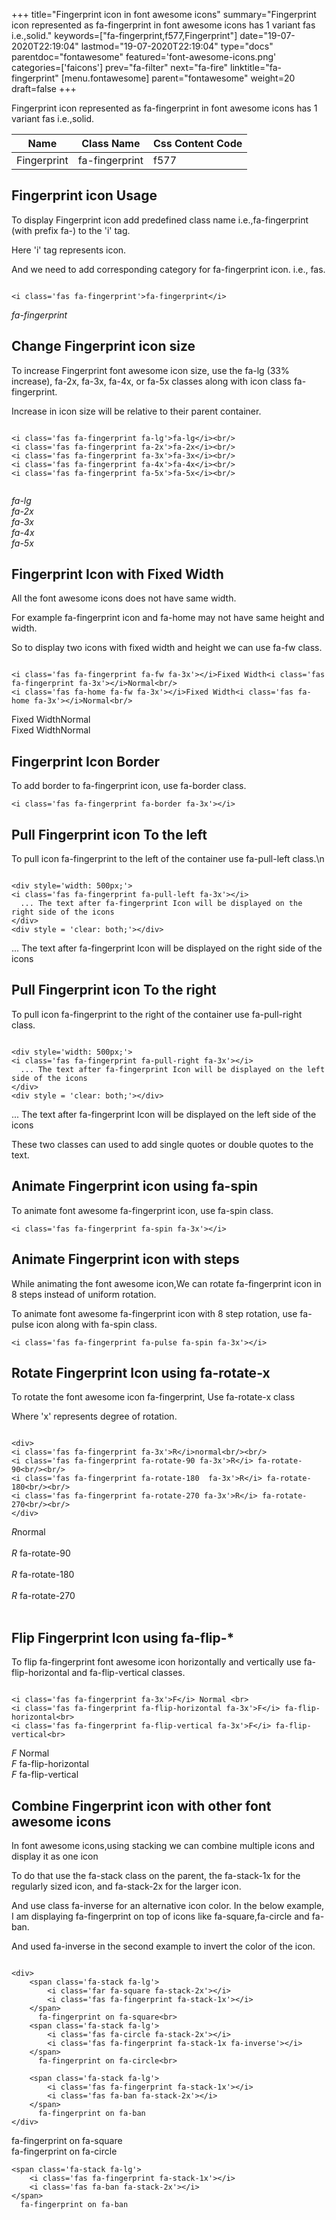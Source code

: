 +++
title="Fingerprint icon in font awesome icons"
summary="Fingerprint icon represented as fa-fingerprint in font awesome icons has 1 variant fas i.e.,solid."
keywords=["fa-fingerprint,f577,Fingerprint"]
date="19-07-2020T22:19:04"
lastmod="19-07-2020T22:19:04"
type="docs"
parentdoc="fontawesome"
featured='font-awesome-icons.png'
categories=['faicons']
prev="fa-filter"
next="fa-fire"
linktitle="fa-fingerprint"
[menu.fontawesome]
parent="fontawesome"
weight=20
draft=false
+++


Fingerprint icon represented as fa-fingerprint in font awesome icons has 1 variant fas i.e.,solid.

<div class='table-responsive'><table class='table'><thead><tr><th>Name</th><th>Class Name</th><th>Css Content Code</th></tr></thead><tbody><tr><td>Fingerprint</td><td>fa-fingerprint</td><td>f577</td></tr></tbody></table></div>



## Fingerprint icon Usage

To display Fingerprint icon add predefined class name i.e.,fa-fingerprint (with prefix fa-) to the 'i' tag.

Here 'i' tag represents icon.

And we need to add corresponding category for fa-fingerprint icon. i.e., fas.


```

<i class='fas fa-fingerprint'>fa-fingerprint</i>
```

<i class='fas fa-fingerprint'>fa-fingerprint</i>




## Change Fingerprint icon size
To increase Fingerprint font awesome icon size, use the fa-lg (33% increase), fa-2x, fa-3x, fa-4x, or fa-5x classes along with icon class fa-fingerprint.

Increase in icon size will be relative to their parent container. 

```

<i class='fas fa-fingerprint fa-lg'>fa-lg</i><br/>
<i class='fas fa-fingerprint fa-2x'>fa-2x</i><br/>
<i class='fas fa-fingerprint fa-3x'>fa-3x</i><br/>
<i class='fas fa-fingerprint fa-4x'>fa-4x</i><br/>
<i class='fas fa-fingerprint fa-5x'>fa-5x</i><br/>
            
```

<i class='fas fa-fingerprint fa-lg'>fa-lg</i><br/>
<i class='fas fa-fingerprint fa-2x'>fa-2x</i><br/>
<i class='fas fa-fingerprint fa-3x'>fa-3x</i><br/>
<i class='fas fa-fingerprint fa-4x'>fa-4x</i><br/>
<i class='fas fa-fingerprint fa-5x'>fa-5x</i><br/>
            



## Fingerprint Icon with Fixed Width 

All the font awesome icons does not have same width.

For example fa-fingerprint icon and fa-home may not have same height and width.

So to display two icons with fixed width and height we can use fa-fw class.


```

<i class='fas fa-fingerprint fa-fw fa-3x'></i>Fixed Width<i class='fas fa-fingerprint fa-3x'></i>Normal<br/>
<i class='fas fa-home fa-fw fa-3x'></i>Fixed Width<i class='fas fa-home fa-3x'></i>Normal<br/>
```

<i class='fas fa-fingerprint fa-fw fa-3x'></i>Fixed Width<i class='fas fa-fingerprint fa-3x'></i>Normal<br/>
<i class='fas fa-home fa-fw fa-3x'></i>Fixed Width<i class='fas fa-home fa-3x'></i>Normal<br/>



## Fingerprint Icon Border 

To add border to fa-fingerprint icon, use fa-border class.


```
<i class='fas fa-fingerprint fa-border fa-3x'></i>

```
<i class='fas fa-fingerprint fa-border fa-3x'></i>





## Pull Fingerprint icon To the left

To pull icon fa-fingerprint to the left of the container use fa-pull-left class.\n

```

<div style='width: 500px;'>
<i class='fas fa-fingerprint fa-pull-left fa-3x'></i>
  ... The text after fa-fingerprint Icon will be displayed on the right side of the icons
</div>
<div style = 'clear: both;'></div>
```

<div style='width: 500px;'>
<i class='fas fa-fingerprint fa-pull-left fa-3x'></i>
  ... The text after fa-fingerprint Icon will be displayed on the right side of the icons
</div>
<div style = 'clear: both;'></div>




## Pull Fingerprint icon To the right
To pull icon fa-fingerprint to the right of the container use fa-pull-right class.

```

<div style='width: 500px;'>
<i class='fas fa-fingerprint fa-pull-right fa-3x'></i>
  ... The text after fa-fingerprint Icon will be displayed on the left side of the icons
</div>
<div style = 'clear: both;'></div>
```

<div style='width: 500px;'>
<i class='fas fa-fingerprint fa-pull-right fa-3x'></i>
  ... The text after fa-fingerprint Icon will be displayed on the left side of the icons
</div>
<div style = 'clear: both;'></div>

These two classes can used to add single quotes or double quotes to the text.


## Animate Fingerprint icon using fa-spin
To animate font awesome fa-fingerprint icon, use fa-spin class.

```
<i class='fas fa-fingerprint fa-spin fa-3x'></i>
```
<i class='fas fa-fingerprint fa-spin fa-3x'></i>




## Animate Fingerprint icon with steps
While animating the font awesome icon,We can rotate fa-fingerprint icon in 8 steps instead of uniform rotation.

To animate font awesome fa-fingerprint icon with 8 step rotation, use fa-pulse icon along with fa-spin class.


```
<i class='fas fa-fingerprint fa-pulse fa-spin fa-3x'></i>

```
<i class='fas fa-fingerprint fa-pulse fa-spin fa-3x'></i>





## Rotate Fingerprint Icon using fa-rotate-x
To rotate the font awesome icon fa-fingerprint, Use fa-rotate-x class

Where 'x' represents degree of rotation.


```

<div>
<i class='fas fa-fingerprint fa-3x'>R</i>normal<br/><br/>
<i class='fas fa-fingerprint fa-rotate-90 fa-3x'>R</i> fa-rotate-90<br/><br/> 
<i class='fas fa-fingerprint fa-rotate-180  fa-3x'>R</i> fa-rotate-180<br/><br/> 
<i class='fas fa-fingerprint fa-rotate-270 fa-3x'>R</i> fa-rotate-270<br/><br/>
</div>
```

<div>
<i class='fas fa-fingerprint fa-3x'>R</i>normal<br/><br/>
<i class='fas fa-fingerprint fa-rotate-90 fa-3x'>R</i> fa-rotate-90<br/><br/> 
<i class='fas fa-fingerprint fa-rotate-180  fa-3x'>R</i> fa-rotate-180<br/><br/> 
<i class='fas fa-fingerprint fa-rotate-270 fa-3x'>R</i> fa-rotate-270<br/><br/>
</div>




## Flip Fingerprint Icon using fa-flip-*
To flip fa-fingerprint font awesome icon horizontally and vertically use fa-flip-horizontal and fa-flip-vertical classes. 

```

<i class='fas fa-fingerprint fa-3x'>F</i> Normal <br>
<i class='fas fa-fingerprint fa-flip-horizontal fa-3x'>F</i> fa-flip-horizontal<br>
<i class='fas fa-fingerprint fa-flip-vertical fa-3x'>F</i> fa-flip-vertical<br>
```

<i class='fas fa-fingerprint fa-3x'>F</i> Normal <br>
<i class='fas fa-fingerprint fa-flip-horizontal fa-3x'>F</i> fa-flip-horizontal<br>
<i class='fas fa-fingerprint fa-flip-vertical fa-3x'>F</i> fa-flip-vertical<br>




## Combine Fingerprint icon with other font awesome icons
In font awesome icons,using stacking we can combine multiple icons and display it as one icon 

To do that use the fa-stack class on the parent, the fa-stack-1x for the regularly sized icon, and fa-stack-2x for the larger icon.

And use class fa-inverse for an alternative icon color. 
In the below example, I am displaying fa-fingerprint on top of icons like fa-square,fa-circle and fa-ban.

And used fa-inverse in the second example to invert the color of the icon.

```

<div>
    <span class='fa-stack fa-lg'>
        <i class='far fa-square fa-stack-2x'></i>
        <i class='fas fa-fingerprint fa-stack-1x'></i>
    </span>
      fa-fingerprint on fa-square<br>
    <span class='fa-stack fa-lg'>
        <i class='fas fa-circle fa-stack-2x'></i>
        <i class='fas fa-fingerprint fa-stack-1x fa-inverse'></i>
    </span>
      fa-fingerprint on fa-circle<br>

    <span class='fa-stack fa-lg'>
        <i class='fas fa-fingerprint fa-stack-1x'></i>
        <i class='fas fa-ban fa-stack-2x'></i>
    </span>
      fa-fingerprint on fa-ban
</div>
```

<div>
    <span class='fa-stack fa-lg'>
        <i class='far fa-square fa-stack-2x'></i>
        <i class='fas fa-fingerprint fa-stack-1x'></i>
    </span>
      fa-fingerprint on fa-square<br>
    <span class='fa-stack fa-lg'>
        <i class='fas fa-circle fa-stack-2x'></i>
        <i class='fas fa-fingerprint fa-stack-1x fa-inverse'></i>
    </span>
      fa-fingerprint on fa-circle<br>

    <span class='fa-stack fa-lg'>
        <i class='fas fa-fingerprint fa-stack-1x'></i>
        <i class='fas fa-ban fa-stack-2x'></i>
    </span>
      fa-fingerprint on fa-ban
</div>







